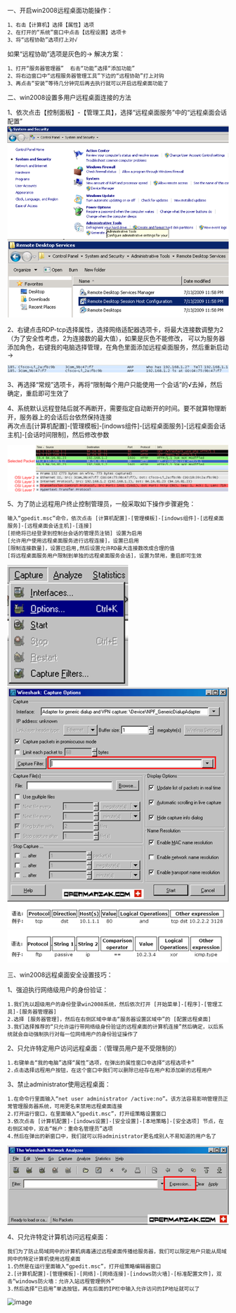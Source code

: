 一、开启win2008远程桌面功能操作：
```
1、右击【计算机】选择【属性】选项
2、在打开的“系统”窗口中点击【远程设置】选项卡
3、将“远程协助”选项打上对√
```
如果“远程协助”选项是灰色的-> 解决方案：
```
1、打开“服务器管理器”  右击“功能”选择“添加功能”
2、将右边窗口中“远程服务器管理工具”下边的“远程协助”打上对钩
3、再点击“安装”等待几分钟完后再去执行就可以开启远程桌面功能了
```
二、win2008设置多用户远程桌面连接的方法

1、依次点击【控制面板】-【管理工具】，选择“远程桌面服务”中的“远程桌面会话配置”
![image](https://github.com/dwjlw1314/DWJ-PROJECT/raw/master/PictureSource/2.4.1.png)
![image](https://github.com/dwjlw1314/DWJ-PROJECT/raw/master/PictureSource/2.4.2.png)

2、右键点击RDP-tcp选择属性，选择网络适配器选项卡，将最大连接数调整为2（为了安全性考虑，2为连接数的最大值），如果是灰色不能修改，
可以为服务器添加角色，右键我的电脑选择管理，在角色里面添加远程桌面服务，然后重新启动 ->

![image](https://github.com/dwjlw1314/DWJ-PROJECT/raw/master/PictureSource/2.2.3.png)

3、再选择“常规”选项卡，再将“限制每个用户只能使用一个会话”的√去掉，然后确定，重启即可生效了

4、系统默认远程登陆后就不再断开，需要指定自动断开的时间。要不就算物理断开，服务器上的会话后台依然保持连接 <br>
再次点击[计算机配置]-[管理模板]-[indows组件]-[远程桌面服务]-[远程桌面会话主机]-[会话时间限制]，然后修改参数

![image](https://github.com/dwjlw1314/DWJ-PROJECT/raw/master/PictureSource/2.2.4.png)

5、为了防止远程用户终止控制管理员，一般采取如下操作步骤避免：
```
输入“gpedit.msc”命令，依次点击 [计算机配置]-[管理模板]-[indows组件]-[远程桌面服务]-[远程桌面会话主机]-[连接]
[拒绝将已经登录到控制台会话的管理员注销] 设置为启用
[允许用户使用远程桌面服务进行远程连接]，设置已启用
[限制连接数量]，设置已启用,然后设置允许RD最大连接数改成合理的值
[将远程桌面服务用户限制到单独的远程桌面服务会话]，设置为禁用，重启即可生效
```

![image](https://github.com/dwjlw1314/DWJ-PROJECT/raw/master/PictureSource/2.2.5.png)
![image](https://github.com/dwjlw1314/DWJ-PROJECT/raw/master/PictureSource/2.2.6.png)
![image](https://github.com/dwjlw1314/DWJ-PROJECT/raw/master/PictureSource/2.2.7.png)
![image](https://github.com/dwjlw1314/DWJ-PROJECT/raw/master/PictureSource/2.2.8.png)

三、win2008远程桌面安全设置技巧：

1、强迫执行网络级用户的身份验证：
```
1.我们先以超级用户的身份登录win2008系统，然后依次打开 [开始菜单]-[程序]-[管理工具]-[服务器管理器]
2.选择 [服务器管理]，然后在右侧区域中单击“服务器设置区域中”的 [配置远程桌面]
3.我们选择推荐的“只允许运行带网络级身份验证的远程桌面的计算机连接”然后确定，以后系统就会自动强制执行对每一位网络用户的身份验证操作了
```
2、只允许特定用户访问远程桌面：（管理员用户是不受限制的）
```
1.右键单击“我的电脑”选择“属性”选项，在弹出的属性窗口中选择“远程选项卡”
2.点击选择远程用户按钮，在这个窗口中我们可以删除已经存在用户和添加新的远程用户
```
3、禁止administrator使用远程桌面：
```
1.在命令行里面输入“net user administrator /active:no”。该方法容易影响管理员正常管理服务器系统，可用更名来禁用远程桌面连接
2.打开运行窗口，在里面输入“gpedit.msc”，打开组策略设置窗口
3.依次点击 [计算机配置]-[indows设置]-[安全设置]-[本地策略]-[安全选项] 节点，在右侧区域中，双击“帐户：重命名管理员”选项
4.然后在弹出的新窗口中，我们就可以将administrator更名成别人不易知道的用户名了
```
![image](https://github.com/dwjlw1314/DWJ-PROJECT/raw/master/PictureSource/2.2.9.png)

4、只允许特定计算机访问远程桌面：
```
我们为了防止局域网中的计算机病毒通过远程桌面传播给服务器，我们可以限定用户只能从局域网中的特定计算机使用远程桌面
1.仍然是在运行里面输入“gpedit.msc”，打开组策略编辑器窗口
2.[计算机配置]-[管理模板]-[网络]-[网络连接]-[indows防火墙]-[标准配置文件]，双击“windows防火墙：允许入站远程管理例外”
3.然后选择“已启用”单选按钮，再在后面的IP栏中输入允许访问的IP地址就可以了
```
![image](https://github.com/dwjlw1314/DWJ-PROJECT/raw/master/PictureSource/2.2.10.png)
